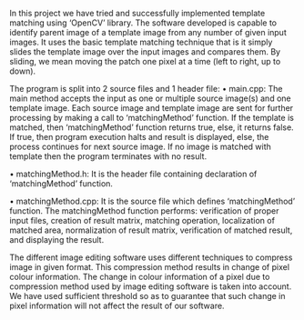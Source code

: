 In this project we have tried and successfully implemented template matching using ‘OpenCV’ library.
The software developed is capable to identify parent image of a template image from any number of given input images.
It uses the basic template matching technique that is it simply slides the template image over the input images and compares them.
By sliding, we mean moving the patch one pixel at a time (left to right, up to down).

The program is split into 2 source files and 1 header file:
•	main.cpp: The main method accepts the input as one or multiple source image(s) and one template image. 
Each source image and template image are sent for further processing by making a call to ‘matchingMethod’ function. 
If the template is matched, then ‘matchingMethod’ function returns true, else, it returns false. 
If true, then program execution halts and result is displayed, else, the process continues for next source image. 
If no image is matched with template then the program terminates with no result.

•	matchingMethod.h: It is the header file containing declaration of ‘matchingMethod’ function.

•	matchingMethod.cpp: It is the source file which defines ‘matchingMethod’ function. 
The matchingMethod function performs: verification of proper input files, creation of result matrix, matching operation,
localization of matched area, normalization of result matrix, verification of matched result, and displaying the result.

The different image editing software uses different techniques to compress image in given format.
This compression method results in change of pixel colour information.
The change in colour information of a pixel due to compression method used by image editing software is taken into account.
We have used sufficient threshold so as to guarantee that such change in pixel information will not affect the result of our software.


